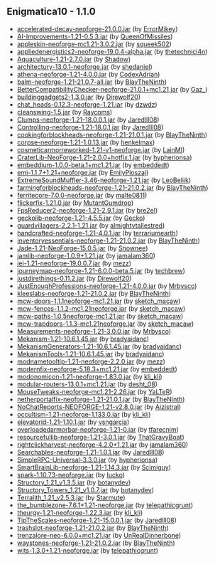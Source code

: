 ## Enigmatica10 - 1.1.0

  * [accelerated-decay-neoforge-21.0.0.jar](https://www.curseforge.com/minecraft/mc-mods/accelerated-decay/files/5433036) (by [ErrorMikey](https://www.curseforge.com/members/ErrorMikey/projects))
  * [AI-Improvements-1.21-0.5.3.jar](https://www.curseforge.com/minecraft/mc-mods/ai-improvements/files/5426792) (by [QueenOfMissiles](https://www.curseforge.com/members/QueenOfMissiles/projects))
  * [appleskin-neoforge-mc1.21-3.0.2.jar](https://www.curseforge.com/minecraft/mc-mods/appleskin/files/5429756) (by [squeek502](https://www.curseforge.com/members/squeek502/projects))
  * [appliedenergistics2-neoforge-19.0.4-alpha.jar](https://www.curseforge.com/minecraft/mc-mods/applied-energistics-2/files/5442679) (by [thetechnici4n](https://www.curseforge.com/members/thetechnici4n/projects))
  * [Aquaculture-1.21-2.7.0.jar](https://www.curseforge.com/minecraft/mc-mods/aquaculture/files/5442604) (by [Shadow](https://www.curseforge.com/members/Shadow/projects))
  * [architectury-13.0.1-neoforge.jar](https://www.curseforge.com/minecraft/mc-mods/architectury-api/files/5424664) (by [shedaniel](https://www.curseforge.com/members/shedaniel/projects))
  * [athena-neoforge-1.21-4.0.0.jar](https://www.curseforge.com/minecraft/mc-mods/athena/files/5431579) (by [CodexAdrian](https://www.curseforge.com/members/CodexAdrian/projects))
  * [balm-neoforge-1.21-21.0.7-all.jar](https://www.curseforge.com/minecraft/mc-mods/balm/files/5442096) (by [BlayTheNinth](https://www.curseforge.com/members/BlayTheNinth/projects))
  * [BetterCompatibilityChecker-neoforge-21.0.1+mc1.21.jar](https://www.curseforge.com/minecraft/mc-mods/better-compatibility-checker/files/5432277) (by [Gaz_](https://www.curseforge.com/members/Gaz_/projects))
  * [buildinggadgets2-1.3.0.jar](https://www.curseforge.com/minecraft/mc-mods/building-gadgets/files/5442392) (by [Direwolf20](https://www.curseforge.com/members/Direwolf20/projects))
  * [chat_heads-0.12.3-neoforge-1.21.jar](https://www.curseforge.com/minecraft/mc-mods/chat-heads/files/5424505) (by [dzwdz](https://www.curseforge.com/members/dzwdz/projects))
  * [cleanswing-1.5.jar](https://www.curseforge.com/minecraft/mc-mods/clean-swing-through-grass/files/5430474) (by [Raycoms](https://www.curseforge.com/members/Raycoms/projects))
  * [Clumps-neoforge-1.21-18.0.0.1.jar](https://www.curseforge.com/minecraft/mc-mods/clumps/files/5430025) (by [Jaredlll08](https://www.curseforge.com/members/Jaredlll08/projects))
  * [Controlling-neoforge-1.21-18.0.1.jar](https://www.curseforge.com/minecraft/mc-mods/controlling/files/5444003) (by [Jaredlll08](https://www.curseforge.com/members/Jaredlll08/projects))
  * [cookingforblockheads-neoforge-1.21-21.0.1.jar](https://www.curseforge.com/minecraft/mc-mods/cooking-for-blockheads/files/5427027) (by [BlayTheNinth](https://www.curseforge.com/members/BlayTheNinth/projects))
  * [corpse-neoforge-1.21-1.0.13.jar](https://www.curseforge.com/minecraft/mc-mods/corpse/files/5425065) (by [henkelmax](https://www.curseforge.com/members/henkelmax/projects))
  * [cosmeticarmorreworked-1.21-v1-neoforge.jar](https://www.curseforge.com/minecraft/mc-mods/cosmetic-armor-reworked/files/5427303) (by [LainMI](https://www.curseforge.com/members/LainMI/projects))
  * [CraterLib-NeoForge-1.21-2.0.0+hotfix.1.jar](https://www.curseforge.com/minecraft/mc-mods/craterlib/files/5426707) (by [hypherionsa](https://www.curseforge.com/members/hypherionsa/projects))
  * [embeddium-1.0.0-beta.1+mc1.21.jar](https://www.curseforge.com/minecraft/mc-mods/embeddium/files/5426046) (by [embeddedt](https://www.curseforge.com/members/embeddedt/projects))
  * [emi-1.1.7+1.21+neoforge.jar](https://www.curseforge.com/minecraft/mc-mods/emi/files/5436759) (by [EmilyPloszaj](https://www.curseforge.com/members/EmilyPloszaj/projects))
  * [ExtremeSoundMuffler-3.46-neoforge-1.21.jar](https://www.curseforge.com/minecraft/mc-mods/extreme-sound-muffler/files/5425215) (by [LeoBeliik](https://www.curseforge.com/members/LeoBeliik/projects))
  * [farmingforblockheads-neoforge-1.21-21.0.2.jar](https://www.curseforge.com/minecraft/mc-mods/farming-for-blockheads/files/5426962) (by [BlayTheNinth](https://www.curseforge.com/members/BlayTheNinth/projects))
  * [ferritecore-7.0.0-neoforge.jar](https://www.curseforge.com/minecraft/mc-mods/ferritecore/files/5434178) (by [malte0811](https://www.curseforge.com/members/malte0811/projects))
  * [flickerfix-1.21.0.jar](https://www.curseforge.com/minecraft/mc-mods/flickerfix/files/5424859) (by [MutantGumdrop](https://www.curseforge.com/members/MutantGumdrop/projects))
  * [FpsReducer2-neoforge-1.21-2.9.1.jar](https://www.curseforge.com/minecraft/mc-mods/fps-reducer/files/5440973) (by [bre2el](https://www.curseforge.com/members/bre2el/projects))
  * [geckolib-neoforge-1.21-4.5.5.jar](https://www.curseforge.com/minecraft/mc-mods/geckolib/files/5427184) (by [Gecko](https://www.curseforge.com/members/Gecko/projects))
  * [guardvillagers-2.2.1-1.21.jar](https://www.curseforge.com/minecraft/mc-mods/guard-villagers/files/5436276) (by [almightytallestred](https://www.curseforge.com/members/almightytallestred/projects))
  * [handcrafted-neoforge-1.21-4.0.1.jar](https://www.curseforge.com/minecraft/mc-mods/handcrafted/files/5436875) (by [terrariumearth](https://www.curseforge.com/members/terrariumearth/projects))
  * [inventoryessentials-neoforge-1.21-21.0.2.jar](https://www.curseforge.com/minecraft/mc-mods/inventory-essentials/files/5426948) (by [BlayTheNinth](https://www.curseforge.com/members/BlayTheNinth/projects))
  * [Jade-1.21-NeoForge-15.0.5.jar](https://www.curseforge.com/minecraft/mc-mods/jade/files/5444008) (by [Snownee](https://www.curseforge.com/members/Snownee/projects))
  * [jamlib-neoforge-1.0.9+1.21.jar](https://www.curseforge.com/minecraft/mc-mods/jamlib/files/5427400) (by [jamalam360](https://www.curseforge.com/members/jamalam360/projects))
  * [jei-1.21-neoforge-19.0.0.7.jar](https://www.curseforge.com/minecraft/mc-mods/jei/files/5443471) (by [mezz](https://www.curseforge.com/members/mezz/projects))
  * [journeymap-neoforge-1.21-6.0.0-beta.5.jar](https://www.curseforge.com/minecraft/mc-mods/journeymap/files/5444596) (by [techbrew](https://www.curseforge.com/members/techbrew/projects))
  * [justdirethings-0.11.2.jar](https://www.curseforge.com/minecraft/mc-mods/just-dire-things/files/5443154) (by [Direwolf20](https://www.curseforge.com/members/Direwolf20/projects))
  * [JustEnoughProfessions-neoforge-1.21-4.0.0.jar](https://www.curseforge.com/minecraft/mc-mods/just-enough-professions-jep/files/5438693) (by [Mrbysco](https://www.curseforge.com/members/Mrbysco/projects))
  * [kleeslabs-neoforge-1.21-21.0.2.jar](https://www.curseforge.com/minecraft/mc-mods/kleeslabs/files/5426924) (by [BlayTheNinth](https://www.curseforge.com/members/BlayTheNinth/projects))
  * [mcw-doors-1.1.1neoforge-mc1.21.jar](https://www.curseforge.com/minecraft/mc-mods/macaws-doors/files/5439155) (by [sketch_macaw](https://www.curseforge.com/members/sketch_macaw/projects))
  * [mcw-fences-1.1.2-mc1.21neoforge.jar](https://www.curseforge.com/minecraft/mc-mods/macaws-fences-and-walls/files/5442175) (by [sketch_macaw](https://www.curseforge.com/members/sketch_macaw/projects))
  * [mcw-paths-1.0.5neoforge-mc1.21.jar](https://www.curseforge.com/minecraft/mc-mods/macaws-paths-and-pavings/files/5430735) (by [sketch_macaw](https://www.curseforge.com/members/sketch_macaw/projects))
  * [mcw-trapdoors-1.1.3-mc1.21neoforge.jar](https://www.curseforge.com/minecraft/mc-mods/macaws-trapdoors/files/5431123) (by [sketch_macaw](https://www.curseforge.com/members/sketch_macaw/projects))
  * [Measurements-neoforge-1.21-3.0.0.jar](https://www.curseforge.com/minecraft/mc-mods/measurements/files/5435858) (by [Mrbysco](https://www.curseforge.com/members/Mrbysco/projects))
  * [Mekanism-1.21-10.6.1.45.jar](https://www.curseforge.com/minecraft/mc-mods/mekanism/files/5433143) (by [bradyaidanc](https://www.curseforge.com/members/bradyaidanc/projects))
  * [MekanismGenerators-1.21-10.6.1.45.jar](https://www.curseforge.com/minecraft/mc-mods/mekanism-generators/files/5433146) (by [bradyaidanc](https://www.curseforge.com/members/bradyaidanc/projects))
  * [MekanismTools-1.21-10.6.1.45.jar](https://www.curseforge.com/minecraft/mc-mods/mekanism-tools/files/5433147) (by [bradyaidanc](https://www.curseforge.com/members/bradyaidanc/projects))
  * [modnametooltip-1.21-neoforge-2.2.0.jar](https://www.curseforge.com/minecraft/mc-mods/mod-name-tooltip/files/5437382) (by [mezz](https://www.curseforge.com/members/mezz/projects))
  * [modernfix-neoforge-5.18.3+mc1.21.jar](https://www.curseforge.com/minecraft/mc-mods/modernfix/files/5443050) (by [embeddedt](https://www.curseforge.com/members/embeddedt/projects))
  * [modonomicon-1.21-neoforge-1.83.0.jar](https://www.curseforge.com/minecraft/mc-mods/modonomicon/files/5437815) (by [kli_kli](https://www.curseforge.com/members/kli_kli/projects))
  * [modular-routers-13.0.1+mc1.21.jar](https://www.curseforge.com/minecraft/mc-mods/modular-routers/files/5440669) (by [desht_08](https://www.curseforge.com/members/desht_08/projects))
  * [MouseTweaks-neoforge-mc1.21-2.26.jar](https://www.curseforge.com/minecraft/mc-mods/mouse-tweaks/files/5437296) (by [YaLTeR](https://www.curseforge.com/members/YaLTeR/projects))
  * [netherportalfix-neoforge-1.21-21.0.1.jar](https://www.curseforge.com/minecraft/mc-mods/netherportalfix/files/5427084) (by [BlayTheNinth](https://www.curseforge.com/members/BlayTheNinth/projects))
  * [NoChatReports-NEOFORGE-1.21-v2.8.0.jar](https://www.curseforge.com/minecraft/mc-mods/no-chat-reports/files/5441267) (by [Aizistral](https://www.curseforge.com/members/Aizistral/projects))
  * [occultism-1.21-neoforge-1.133.0.jar](https://www.curseforge.com/minecraft/mc-mods/occultism/files/5437866) (by [kli_kli](https://www.curseforge.com/members/kli_kli/projects))
  * [elevatorid-1.21-1.10.1.jar](https://www.curseforge.com/minecraft/mc-mods/openblocks-elevator/files/5431516) (by [vsngarcia](https://www.curseforge.com/members/vsngarcia/projects))
  * [overloadedarmorbar-neoforge-1.21-0.jar](https://www.curseforge.com/minecraft/mc-mods/overloaded-armor-bar/files/5426354) (by [tfarecnim](https://www.curseforge.com/members/tfarecnim/projects))
  * [resourcefullib-neoforge-1.21-3.0.1.jar](https://www.curseforge.com/minecraft/mc-mods/resourceful-lib/files/5443192) (by [ThatGravyBoat](https://www.curseforge.com/members/ThatGravyBoat/projects))
  * [rightclickharvest-neoforge-4.2.0+1.21.jar](https://www.curseforge.com/minecraft/mc-mods/rightclickharvest/files/5427523) (by [jamalam360](https://www.curseforge.com/members/jamalam360/projects))
  * [Searchables-neoforge-1.21-1.0.1.jar](https://www.curseforge.com/minecraft/mc-mods/searchables/files/5430128) (by [Jaredlll08](https://www.curseforge.com/members/Jaredlll08/projects))
  * [SimpleRPC-Universal-3.3.0.jar](https://www.curseforge.com/minecraft/mc-mods/simple-discord-rpc/files/5425186) (by [hypherionsa](https://www.curseforge.com/members/hypherionsa/projects))
  * [SmartBrainLib-neoforge-1.21-1.14.3.jar](https://www.curseforge.com/minecraft/mc-mods/smartbrainlib/files/5433125) (by [Scimiguy](https://www.curseforge.com/members/Scimiguy/projects))
  * [spark-1.10.73-neoforge.jar](https://www.curseforge.com/minecraft/mc-mods/spark/files/5434153) (by [Iucko](https://www.curseforge.com/members/Iucko/projects))
  * [Structory_1.21_v1.3.5.jar](https://www.curseforge.com/minecraft/mc-mods/structory/files/5424923) (by [botanydev](https://www.curseforge.com/members/botanydev/projects))
  * [Structory_Towers_1.21_v1.0.7.jar](https://www.curseforge.com/minecraft/mc-mods/structory-towers/files/5424926) (by [botanydev](https://www.curseforge.com/members/botanydev/projects))
  * [Terralith_1.21_v2.5.3.jar](https://www.curseforge.com/minecraft/mc-mods/terralith/files/5427844) (by [Starmute](https://www.curseforge.com/members/Starmute/projects))
  * [the_bumblezone-7.6.1+1.21-neoforge.jar](https://www.curseforge.com/minecraft/mc-mods/the-bumblezone-forge/files/5443237) (by [telepathicgrunt](https://www.curseforge.com/members/telepathicgrunt/projects))
  * [theurgy-1.21-neoforge-1.22.3.jar](https://www.curseforge.com/minecraft/mc-mods/theurgy/files/5444060) (by [kli_kli](https://www.curseforge.com/members/kli_kli/projects))
  * [TipTheScales-neoforge-1.21-15.0.0.1.jar](https://www.curseforge.com/minecraft/mc-mods/tipthescales/files/5430372) (by [Jaredlll08](https://www.curseforge.com/members/Jaredlll08/projects))
  * [trashslot-neoforge-1.21-21.0.2.jar](https://www.curseforge.com/minecraft/mc-mods/trashslot/files/5441050) (by [BlayTheNinth](https://www.curseforge.com/members/BlayTheNinth/projects))
  * [trenzalore-neo-6.0.0+mc1.21.jar](https://www.curseforge.com/minecraft/mc-mods/trenzalore/files/5424651) (by [UnRealDinnerbone](https://www.curseforge.com/members/UnRealDinnerbone/projects))
  * [waystones-neoforge-1.21-21.0.2.jar](https://www.curseforge.com/minecraft/mc-mods/waystones/files/5443426) (by [BlayTheNinth](https://www.curseforge.com/members/BlayTheNinth/projects))
  * [wits-1.3.0+1.21-neoforge.jar](https://www.curseforge.com/minecraft/mc-mods/wits/files/5426237) (by [telepathicgrunt](https://www.curseforge.com/members/telepathicgrunt/projects))

